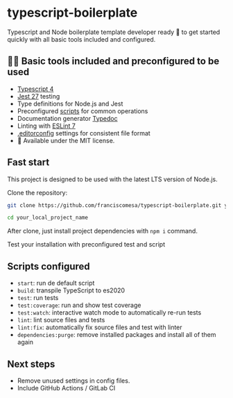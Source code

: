 # typescript-boilerplate
Typescript and Node boilerplate template developer ready 🚀 to get started quickly with all basic tools included and configured.

## 🧑‍🔬 Basic tools included and preconfigured to be used
- [Typescript 4](https://www.typescriptlang.org/)
- [Jest 27](https://jestjs.io/docs/getting-started) testing
- Type definitions for Node.js and Jest
- Preconfigured [scripts](#scripts-configured) for common operations
- Documentation generator [Typedoc](http://typedoc.org/)
- Linting with [ESLint 7](https://eslint.org/)
- [.editorconfig](https://editorconfig.org/) settings for consistent file format
- 🔖 Available under the MIT license.


## Fast start
This project is designed to be used with the latest LTS version of Node.js.

Clone the repository:
```bash
git clone https://github.com/franciscomesa/typescript-boilerplate.git your_local_project_name

cd your_local_project_name
```

After clone, just install project dependencies with `npm i` command.

Test your installation with preconfigured test and script


## Scripts configured
- `start`: run de default script
- `build`: transpile TypeScript to es2020
- `test`: run tests
- `test:coverage`: run and show test coverage
- `test:watch`: interactive watch mode to automatically re-run tests
- `lint`: lint source files and tests
- `lint:fix`: automatically fix source files and test with linter
- `dependencies:purge`: remove installed packages and install all of them again


## Next steps
- Remove unused settings in config files.
- Include GitHub Actions / GitLab CI


